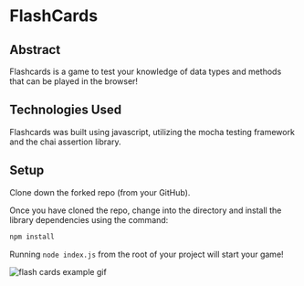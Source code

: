 # FlashCards

## Abstract

Flashcards is a game to test your knowledge of data types and methods that can be played in the browser!

## Technologies Used

Flashcards was built using javascript, utilizing the mocha testing framework and the chai assertion library.

## Setup

Clone down the forked repo (from your GitHub).

Once you have cloned the repo, change into the directory and install the library dependencies using the command:

```bash
npm install
```

Running `node index.js` from the root of your project will start your game!

![flash cards example gif](https://media.giphy.com/media/1zkb1q58eTiTH6D7wc/giphy.gif)
